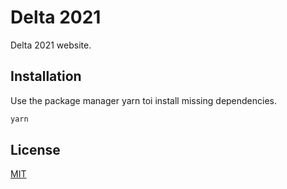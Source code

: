 # Delta 2021

Delta 2021 website.

## Installation

Use the package manager yarn toi install missing dependencies.

```bash
yarn
```

## License

[MIT](https://choosealicense.com/licenses/mit/)
